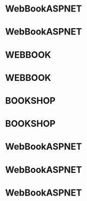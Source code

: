 # WebBookASPNET
# WebBookASPNET
# WEBBOOK
# WEBBOOK
# BOOKSHOP
# BOOKSHOP
# WebBookASPNET
# WebBookASPNET
# WebBookASPNET
